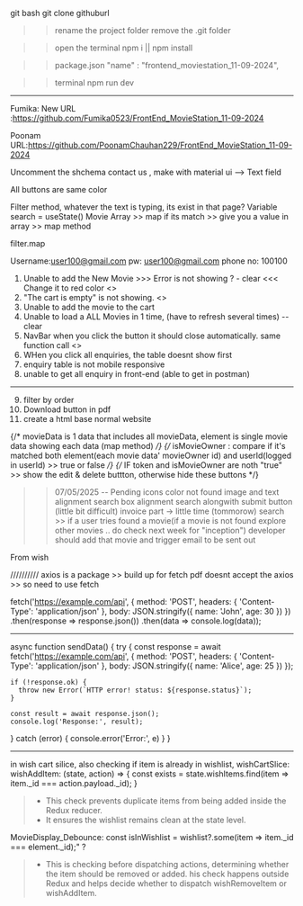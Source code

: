 git bash
git clone githuburl

>> rename the project folder
>> remove the .git folder

>>open the terminal
>>npm i || npm install

>>package.json
>>"name" : "frontend_moviestation_11-09-2024",

>>terminal
>>npm run dev
-------------------------------------------------------------------------
Fumika:
New URL :https://github.com/Fumika0523/FrontEnd_MovieStation_11-09-2024

Poonam 
URL:https://github.com/PoonamChauhan229/FrontEnd_MovieStation_11-09-2024

<!-- Add Movie -->
Uncomment the shchema
contact us , make with material ui --> Text field

All buttons are same color

<!-- Search Bar -->
Filter method, whatever the text is typing, its exist in that page?
Variable search = useState() 
Movie Array >> map
if its match >> give you a value in array >> map method

filter.map

Username:user100@gmail.com
pw: user100@gmail.com
phone no: 100100

<!-- ISSUE -->
1. Unable to add the New Movie >>> Error is not showing ? - clear <<< Change it to red color <<DONE>>
2. "The cart is empty" is not showing. <<DONE>>
3. Unable to add the movie to the cart 
4. Unable to load a ALL Movies in 1 time, (have to refresh several times) -- clear
5. NavBar when you click the button it should close automatically. same function call <<DONE>>
6. WHen you click all enquiries, the table doesnt show first
7. enquiry table is not mobile responsive
8. unable to get all enquiry in front-end (able to get in postman)

---
9. filter by order
10. Download button in pdf
11. create a html base normal website



{/* movieData is 1 data that includes all movieData,
    element is single movie data showing each data (map method) */}
    {/* isMovieOwner : compare if it's matched both element(each movie data' movieOwner id) and userId(logged in userId) >> true or false  */}
    {/* IF token and isMovieOwner are noth "true" >> show the edit & delete buttton, otherwise hide these buttons */}

>> 07/05/2025 -- Pending
icons color
not found image and text alignment
search box alignment 
search alongwith submit button (little bit difficult)
invoice part -> little time (tommorow)
search >> if a user tries found a movie(if a movie is not found explore other movies .. do check next week for "inception") 
>> developer should add that movie and trigger email to be sent out

From wish 

//////////
axios is a package >> build up for fetch
pdf doesnt accept the axios >> so need to use fetch

fetch('https://example.com/api', {
  method: 'POST',
  headers: {
    'Content-Type': 'application/json'
  },
  body: JSON.stringify({
    name: 'John',
    age: 30
  })
})
.then(response => response.json())
.then(data => console.log(data));


------------------------------------

async function sendData() {
  try {
    const response = await fetch('https://example.com/api', {
      method: 'POST',
      headers: {
        'Content-Type': 'application/json'
      },
      body: JSON.stringify({
        name: 'Alice',
        age: 25
      })
    });

    if (!response.ok) {
      throw new Error(`HTTP error! status: ${response.status}`);
    }

    const result = await response.json();
    console.log('Response:', result);
  } catch (error) {
    console.error('Error:', e)
    }
}



----
in wish cart silice, also checking if item is already in wishlist,
wishCartSlice: 
 wishAddItem: (state, action) => {
      const exists = state.wishItems.find(item => item._id === action.payload._id); }
> - This check prevents duplicate items from being added inside the Redux reducer.
> - It ensures the wishlist remains clean at the state level.


MovieDisplay_Debounce:
 const isInWishlist = wishlist?.some(item => item._id === element._id);"   ?
>- This is checking before dispatching actions, determining whether the item should be removed or added.
>his check happens outside Redux and helps decide whether to dispatch wishRemoveItem or wishAddItem.

